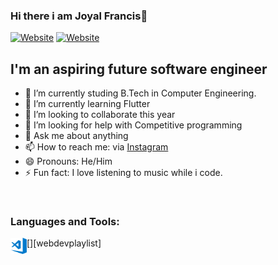 ### Hi there i am Joyal Francis👋

[![Website](https://img.shields.io/website?color=light%20grey&down_color=light%20grey&down_message=CO&label=JOYAL%20FRANCIS&logo=JOYAL%20FRANCIS&logoColor=light%20grey&style=for-the-badge&up_color=light%20grey&up_message=CO&url=https%3A%2F%2Fjoyalfrancis.co)](https://joyalfrancis.co/)
[![Website](https://img.shields.io/badge/instagram-%23E4405F.svg?&style=for-the-badge&logo=instagram&logoColor=white)](https://www.instagram.com/heir__to_the__throne/?hl=en)
## I'm an aspiring future software engineer

- 🔭 I’m currently studing B.Tech in Computer Engineering.
- 🌱 I’m currently learning Flutter
- 👯 I’m looking to collaborate this year
- 🤔 I’m looking for help with Competitive programming
- 💬 Ask me about anything
- 📫 How to reach me: via [Instagram](https://www.instagram.com/heir__to_the__throne/?hl=en)
- 😄 Pronouns: He/Him
- ⚡ Fun fact: I love listening to music while i code.
<br />

### Languages and Tools:

[<img align="left" alt="Visual Studio Code" width="26px" src="https://raw.githubusercontent.com/github/explore/80688e429a7d4ef2fca1e82350fe8e3517d3494d/topics/visual-studio-code/visual-studio-code.png" />][webdevplaylist]
